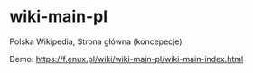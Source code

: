 # wiki-main-pl
Polska Wikipedia, Strona główna (koncepecje)

Demo:
https://f.enux.pl/wiki/wiki-main-pl/wiki-main-index.html
